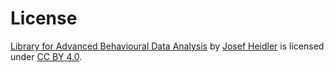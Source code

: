 # License

[Library for Advanced Behavioural Data Analysis](https://labda.josefheidler.cz/) by [Josef Heidler](https://labda.josefheidler.cz/) is licensed under [CC BY 4.0](https://creativecommons.org/licenses/by/4.0/).